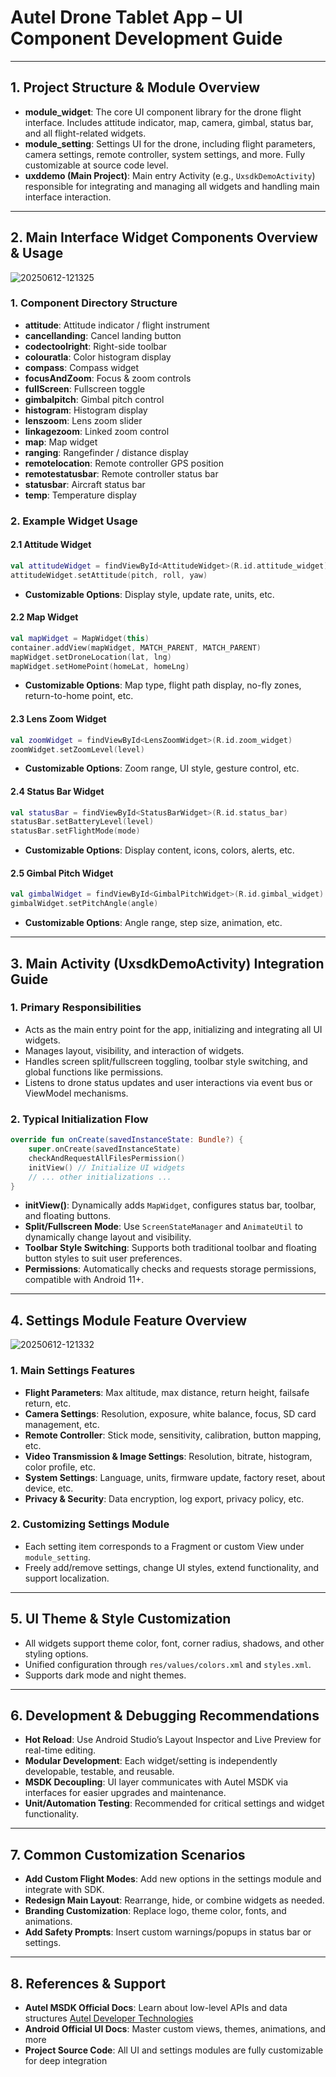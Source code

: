 

# Autel Drone Tablet App – UI Component Development Guide

------

## 1. Project Structure & Module Overview

- **module_widget**: The core UI component library for the drone flight interface. Includes attitude indicator, map, camera, gimbal, status bar, and all flight-related widgets.
- **module_setting**: Settings UI for the drone, including flight parameters, camera settings, remote controller, system settings, and more. Fully customizable at source code level.
- **uxddemo (Main Project)**: Main entry Activity (e.g., `UxsdkDemoActivity`) responsible for integrating and managing all widgets and handling main interface interaction.

------

## 2. Main Interface Widget Components Overview & Usage

![20250612-121325](.\20250612-121325.jpg)

### 1. Component Directory Structure

- **attitude**: Attitude indicator / flight instrument
- **cancellanding**: Cancel landing button
- **codectoolright**: Right-side toolbar
- **colouratla**: Color histogram display
- **compass**: Compass widget
- **focusAndZoom**: Focus & zoom controls
- **fullScreen**: Fullscreen toggle
- **gimbalpitch**: Gimbal pitch control
- **histogram**: Histogram display
- **lenszoom**: Lens zoom slider
- **linkagezoom**: Linked zoom control
- **map**: Map widget
- **ranging**: Rangefinder / distance display
- **remotelocation**: Remote controller GPS position
- **remotestatusbar**: Remote controller status bar
- **statusbar**: Aircraft status bar
- **temp**: Temperature display

### 2. Example Widget Usage

#### 2.1 Attitude Widget

```kotlin
val attitudeWidget = findViewById<AttitudeWidget>(R.id.attitude_widget)
attitudeWidget.setAttitude(pitch, roll, yaw)
```

- **Customizable Options**: Display style, update rate, units, etc.

#### 2.2 Map Widget

```kotlin
val mapWidget = MapWidget(this)
container.addView(mapWidget, MATCH_PARENT, MATCH_PARENT)
mapWidget.setDroneLocation(lat, lng)
mapWidget.setHomePoint(homeLat, homeLng)
```

- **Customizable Options**: Map type, flight path display, no-fly zones, return-to-home point, etc.

#### 2.3 Lens Zoom Widget

```kotlin
val zoomWidget = findViewById<LensZoomWidget>(R.id.zoom_widget)
zoomWidget.setZoomLevel(level)
```

- **Customizable Options**: Zoom range, UI style, gesture control, etc.

#### 2.4 Status Bar Widget

```kotlin
val statusBar = findViewById<StatusBarWidget>(R.id.status_bar)
statusBar.setBatteryLevel(level)
statusBar.setFlightMode(mode)
```

- **Customizable Options**: Display content, icons, colors, alerts, etc.

#### 2.5 Gimbal Pitch Widget

```kotlin
val gimbalWidget = findViewById<GimbalPitchWidget>(R.id.gimbal_widget)
gimbalWidget.setPitchAngle(angle)
```

- **Customizable Options**: Angle range, step size, animation, etc.

------

## 3. Main Activity (UxsdkDemoActivity) Integration Guide

### 1. Primary Responsibilities

- Acts as the main entry point for the app, initializing and integrating all UI widgets.
- Manages layout, visibility, and interaction of widgets.
- Handles screen split/fullscreen toggling, toolbar style switching, and global functions like permissions.
- Listens to drone status updates and user interactions via event bus or ViewModel mechanisms.

### 2. Typical Initialization Flow

```kotlin
override fun onCreate(savedInstanceState: Bundle?) {
    super.onCreate(savedInstanceState)
    checkAndRequestAllFilesPermission()
    initView() // Initialize UI widgets
    // ... other initializations ...
}
```

- **initView()**: Dynamically adds `MapWidget`, configures status bar, toolbar, and floating buttons.
- **Split/Fullscreen Mode**: Use `ScreenStateManager` and `AnimateUtil` to dynamically change layout and visibility.
- **Toolbar Style Switching**: Supports both traditional toolbar and floating button styles to suit user preferences.
- **Permissions**: Automatically checks and requests storage permissions, compatible with Android 11+.

------

## 4. Settings Module Feature Overview

![20250612-121332](.\20250612-121332.jpg)

### 1. Main Settings Features

- **Flight Parameters**: Max altitude, max distance, return height, failsafe return, etc.
- **Camera Settings**: Resolution, exposure, white balance, focus, SD card management, etc.
- **Remote Controller**: Stick mode, sensitivity, calibration, button mapping, etc.
- **Video Transmission & Image Settings**: Resolution, bitrate, histogram, color profile, etc.
- **System Settings**: Language, units, firmware update, factory reset, about device, etc.
- **Privacy & Security**: Data encryption, log export, privacy policy, etc.

### 2. Customizing Settings Module

- Each setting item corresponds to a Fragment or custom View under `module_setting`.
- Freely add/remove settings, change UI styles, extend functionality, and support localization.

------

## 5. UI Theme & Style Customization

- All widgets support theme color, font, corner radius, shadows, and other styling options.
- Unified configuration through `res/values/colors.xml` and `styles.xml`.
- Supports dark mode and night themes.

------

## 6. Development & Debugging Recommendations

- **Hot Reload**: Use Android Studio’s Layout Inspector and Live Preview for real-time editing.
- **Modular Development**: Each widget/setting is independently developable, testable, and reusable.
- **MSDK Decoupling**: UI layer communicates with Autel MSDK via interfaces for easier upgrades and maintenance.
- **Unit/Automation Testing**: Recommended for critical settings and widget functionality.

------

## 7. Common Customization Scenarios

- **Add Custom Flight Modes**: Add new options in the settings module and integrate with SDK.
- **Redesign Main Layout**: Rearrange, hide, or combine widgets as needed.
- **Branding Customization**: Replace logo, theme color, fonts, and animations.
- **Add Safety Prompts**: Insert custom warnings/popups in status bar or settings.

------

## 8. References & Support

- **Autel MSDK Official Docs**: Learn about low-level APIs and data structures
   [Autel Developer Technologies](https://developer.autelrobotics.com/)
- **Android Official UI Docs**: Master custom views, themes, animations, and more
- **Project Source Code**: All UI and settings modules are fully customizable for deep integration

